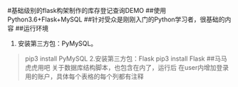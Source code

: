 ﻿#基础级别的flask构架制作的库存登记查询DEMO
##使用Python3.6+Flask+MySQL
##针对受众是刚刚入门的Python学习者，很基础的内容
##运行环境
1. 安装第三方包：PyMySQL。
>pip3 install PyMySQL
2.安装第三方包：Flask
>pip3 install Flask
##马马虎虎用吧
关于数据库结构脚本，也包含在内了，运行后
在user内增加登录用的账户，具体每个表格的每个列都有注释